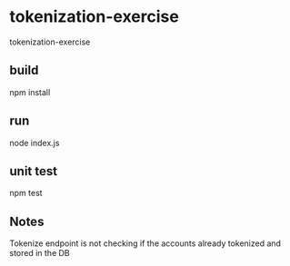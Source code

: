 # tokenization-exercise
tokenization-exercise


## build
npm install


## run
node index.js


## unit test
npm test


## Notes
Tokenize endpoint is not checking if the accounts already tokenized and stored in the DB
